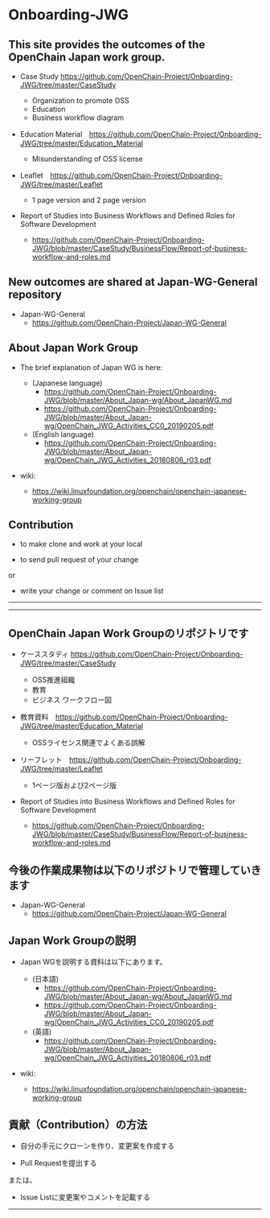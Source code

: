 # Onboarding-JWG

## This site provides the outcomes of the OpenChain Japan work group.
* Case Study https://github.com/OpenChain-Project/Onboarding-JWG/tree/master/CaseStudy
  * Organization to promote OSS
  * Education
  * Business workflow diagram

* Education Material　https://github.com/OpenChain-Project/Onboarding-JWG/tree/master/Education_Material
  * Misunderstanding of OSS license

* Leaflet　https://github.com/OpenChain-Project/Onboarding-JWG/tree/master/Leaflet
  * 1 page version and 2 page version

* Report of Studies into Business Workflows and Defined Roles for Software Development
  * https://github.com/OpenChain-Project/Onboarding-JWG/blob/master/CaseStudy/BusinessFlow/Report-of-business-workflow-and-roles.md


## New outcomes are shared at Japan-WG-General repository

* Japan-WG-General
  * https://github.com/OpenChain-Project/Japan-WG-General


## About Japan Work Group

* The brief explanation of Japan WG is here:
  * (Japanese language)
    * https://github.com/OpenChain-Project/Onboarding-JWG/blob/master/About_Japan-wg/About_JapanWG.md
    * https://github.com/OpenChain-Project/Onboarding-JWG/blob/master/About_Japan-wg/OpenChain_JWG_Activities_CC0_20190205.pdf
  * (English language)
    * https://github.com/OpenChain-Project/Onboarding-JWG/blob/master/About_Japan-wg/OpenChain_JWG_Activities_20180806_r03.pdf

* wiki:
  * https://wiki.linuxfoundation.org/openchain/openchain-japanese-working-group

## Contribution

* to make clone and work at your local

* to send pull request of your change 

or 

* write your change or comment on Issue list

---
---

## OpenChain Japan Work Groupのリポジトリです

* ケーススタディ https://github.com/OpenChain-Project/Onboarding-JWG/tree/master/CaseStudy
  * OSS推進組織
  * 教育
  * ビジネス ワークフロー図

* 教育資料　https://github.com/OpenChain-Project/Onboarding-JWG/tree/master/Education_Material
  * OSSライセンス関連でよくある誤解

* リーフレット　https://github.com/OpenChain-Project/Onboarding-JWG/tree/master/Leaflet
  * 1ページ版および2ページ版

* Report of Studies into Business Workflows and Defined Roles for Software Development
  * https://github.com/OpenChain-Project/Onboarding-JWG/blob/master/CaseStudy/BusinessFlow/Report-of-business-workflow-and-roles.md

## 今後の作業成果物は以下のリポジトリで管理していきます

* Japan-WG-General
  * https://github.com/OpenChain-Project/Japan-WG-General


## Japan Work Groupの説明

* Japan WGを説明する資料は以下にあります。
  * (日本語)
    * https://github.com/OpenChain-Project/Onboarding-JWG/blob/master/About_Japan-wg/About_JapanWG.md
    * https://github.com/OpenChain-Project/Onboarding-JWG/blob/master/About_Japan-wg/OpenChain_JWG_Activities_CC0_20190205.pdf
  * (英語)
    * https://github.com/OpenChain-Project/Onboarding-JWG/blob/master/About_Japan-wg/OpenChain_JWG_Activities_20180806_r03.pdf

* wiki:
  * https://wiki.linuxfoundation.org/openchain/openchain-japanese-working-group


## 貢献（Contribution）の方法

* 自分の手元にクローンを作り、変更案を作成する

* Pull Requestを提出する

または、

* Issue Listに変更案やコメントを記載する

---
